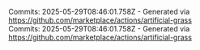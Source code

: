 Commits: 2025-05-29T08:46:01.758Z - Generated via https://github.com/marketplace/actions/artificial-grass
<br>
Commits: 2025-05-29T08:46:01.758Z - Generated via https://github.com/marketplace/actions/artificial-grass
<br>
